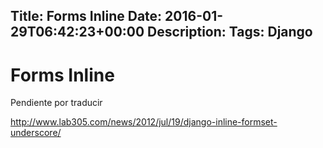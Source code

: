 Title: Forms Inline
Date: 2016-01-29T06:42:23+00:00
Description: 
Tags: Django
---
# Forms Inline

Pendiente por traducir

http://www.lab305.com/news/2012/jul/19/django-inline-formset-underscore/
